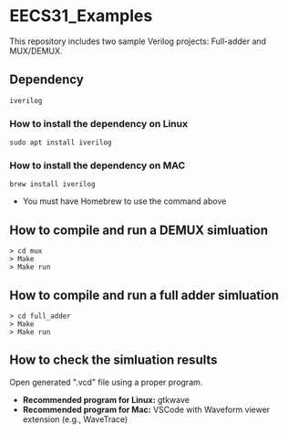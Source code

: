 # EECS31_Examples

This repository includes two sample Verilog projects: Full-adder and MUX/DEMUX.

## Dependency
`iverilog`

### How to install the dependency on Linux
```
sudo apt install iverilog
```
### How to install the dependency on MAC
```
brew install iverilog
```
* You must have Homebrew to use the command above

## How to compile and run a DEMUX simluation
```
> cd mux
> Make
> Make run
```
## How to compile and run a full adder simluation
```
> cd full_adder
> Make
> Make run
```

## How to check the simluation results
Open generated ".vcd" file using a proper program. 
* **Recommended program for Linux:** gtkwave
* **Recommended program for Mac:** VSCode with Waveform viewer extension (e.g., WaveTrace)
